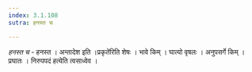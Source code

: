 ```yaml
---
index: 3.1.108
sutra: हनस्त च

---
```

_हनस्त च_ - हनस्त । अन्तादेश इति ।प्रकृते॑रिति शेषः । भावे किम्  । घात्यो वृषलः । अनुपसर्गे किम्  । प्रघातः । निरुपपदं हत्येति त्वसाध्वेव । 